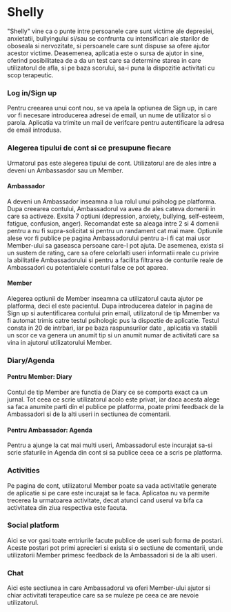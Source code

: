 # Shelly
<p>"Shelly" vine ca o punte intre persoanele care sunt victime ale depresiei, anxietatii, bullyingului si/sau se confrunta cu intensificari ale starilor de oboseala si nervozitate, si persoanele care sunt dispuse sa ofere ajutor acestor victime. Deasemenea, aplicatia este o sursa de ajutor in sine, oferind posibilitatea de a da un test care sa determine starea in care utilizatorul de afla, si pe baza scorului, sa-i puna la dispozitie activitati cu scop terapeutic. </p>

<h3>Log in/Sign up</h3>
<p>Pentru creearea unui cont nou, se va apela la optiunea de Sign up, in care vor fi necesare introducerea adresei de email, un nume de utilizator si o parola. Aplicatia va trimite un mail de verifcare pentru autentificare la adresa de email introdusa. </p>


<h3> Alegerea tipului de cont si ce presupune fiecare</h3>
<p>Urmatorul pas este alegerea tipului de cont. Utilizatorul are de ales intre a deveni un Ambassasdor sau un Member.</p>

<h4>Ambassador</h4>
<p>A deveni un Ambassador inseamna a lua rolul unui psiholog pe platforma. Dupa creearea contului, Ambassadorul va avea de ales cateva domenii in care sa activeze. Exsita 7 optiuni (depression, anxiety, bullying, self-esteem, fatigue, confusion, anger). Recomandat este sa aleaga intre 2 si 4 domenii pentru a nu fi supra-solicitat si pentru un randament cat mai mare. Optiunile alese vor fi publice pe pagina Ambassadorului pentru a-i fi cat mai usor Member-ului sa gaseasca persoane care-l pot ajuta. De asemenea, exista si un sustem de rating, care sa ofere celorlalti useri informatii reale cu privire la abilitatile Ambassadorului si pentru a facilita filtrarea de conturile reale de Ambassadori cu potentialele conturi false ce pot aparea.</p>
  
<h4>Member</h4>
<p> Alegerea optiunii de Member inseamna ca utilizatorul cauta ajutor pe platforma, deci el este pacientul. Dupa introducerea datelor in pagina de Sign up si autentificarea contului prin email, utilizatorul de tip Mmember va fi automat trimis catre testul psihologic pus la dispoztie de aplicatie. Testul consta in 20 de intrbari, iar pe baza raspunsurilor date , aplicatia va stabili un scor ce va genera un anumit tip si un anumit numar de activitati care sa vina in ajutorul utilizatorului Member. </p>

<h3>Diary/Agenda</h3>
<h4>Pentru Member: Diary</h4>
<p>Contul de tip Member are functia de Diary ce se comporta exact ca un jurnal. Tot ceea ce scrie utilizatorul acolo este privat, iar daca acesta alege sa faca anumite parti din el publice pe platforma, poate primi feedback de la Ambassadori si de la alti useri in sectiunea de comentarii. </p>
<h4>Pentru Ambassador: Agenda</h4>
<p>Pentru a ajunge la cat mai multi useri, Ambassadorul este incurajat sa-si scrie sfaturile in Agenda din cont si sa publice ceea ce a scris pe platforma.</p>

<h3>Activities</h3>
<p>Pe pagina de cont, utilizatorul Member poate sa vada activitatile generate de aplicatie si pe care este incurajat sa le faca. Aplicatoa nu va permite trecerea la urmatoarea activitate, decat atunci cand userul va bifa ca activitatea din ziua respectiva este facuta.</p>
<h3>Social platform</h3>
<p>Aici se vor gasi toate entriurile facute publice de useri sub forma de postari. Aceste postari pot primi aprecieri si exista si o sectiune de comentarii, unde utilizatorii Member primesc feedback de la Ambassadori si de la alti useri.</p>
<h3>Chat</h3>
<p>Aici este sectiunea in care Ambassadorul va oferi Member-ului ajutor si chiar activitati terapeutice care sa se muleze pe ceea ce are nevoie utilizatorul.</p>
